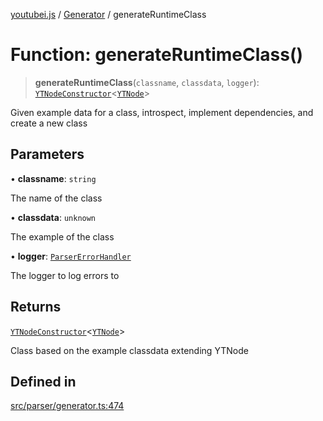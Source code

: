 [youtubei.js](../../../README.md) / [Generator](../README.md) / generateRuntimeClass

# Function: generateRuntimeClass()

> **generateRuntimeClass**(`classname`, `classdata`, `logger`): [`YTNodeConstructor`](../../Helpers/interfaces/YTNodeConstructor.md)\<[`YTNode`](../../Helpers/classes/YTNode.md)\>

Given example data for a class, introspect, implement dependencies, and create a new class

## Parameters

• **classname**: `string`

The name of the class

• **classdata**: `unknown`

The example of the class

• **logger**: [`ParserErrorHandler`](../../Parser/type-aliases/ParserErrorHandler.md)

The logger to log errors to

## Returns

[`YTNodeConstructor`](../../Helpers/interfaces/YTNodeConstructor.md)\<[`YTNode`](../../Helpers/classes/YTNode.md)\>

Class based on the example classdata extending YTNode

## Defined in

[src/parser/generator.ts:474](https://github.com/LuanRT/YouTube.js/blob/4729016fb98e7045ee4043857be7eef780c01e35/src/parser/generator.ts#L474)
